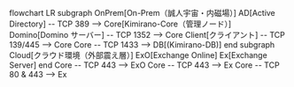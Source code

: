 flowchart LR
    subgraph OnPrem[On-Prem（誠人宇宙・内磁場）]
        AD[Active Directory] -- TCP 389 --> Core[Kimirano-Core（管理ノード）]
        Domino[Domino サーバー] -- TCP 1352 --> Core
        Client[クライアント] -- TCP 139/445 --> Core
        Core -- TCP 1433 --> DB[(Kimirano-DB)]
    end
    subgraph Cloud[クラウド環境（外部震え層）]
        ExO[Exchange Online]
        Ex[Exchange Server]
    end
    Core -- TCP 443 --> ExO
    Core -- TCP 443 --> Ex
    Core -- TCP 80 & 443 --> Ex
